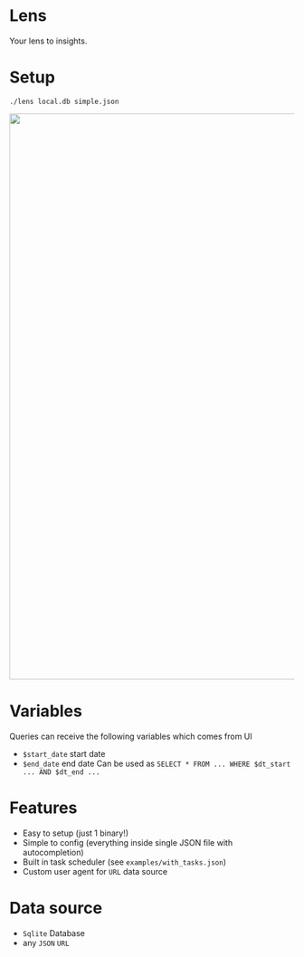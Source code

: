 # Lens

Your lens to insights.

# Setup
```console
./lens local.db simple.json
```

<img width=1000 src="https://github.com/thewh1teagle/Lens/assets/61390950/09af85b6-4054-4ade-9c8a-a459679daa62" />



# Variables

Queries can receive the following variables which comes from UI

- `$start_date` start date
- `$end_date` end date
Can be used as `SELECT * FROM ... WHERE $dt_start ... AND $dt_end ...`

# Features

- Easy to setup (just 1 binary!)
- Simple to config (everything inside single JSON file with autocompletion)
- Built in task scheduler (see `examples/with_tasks.json`)
- Custom user agent for `URL` data source

# Data source
- `Sqlite` Database
- any `JSON` `URL`
